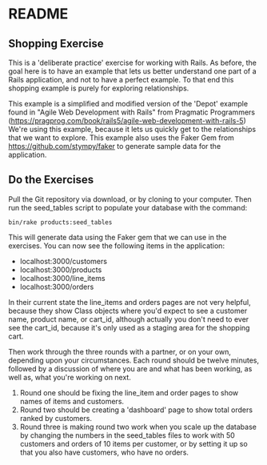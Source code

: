 # README

## Shopping Exercise ##

This is a 'deliberate practice' exercise for working with Rails. As before, the goal here is to have an example that lets us better understand one part of a Rails application, and not to have a perfect example. To that end this shopping example is purely for exploring relationships.

This example is a simplified and modified version of the 'Depot' example found in "Agile Web Development with Rails" from Pragmatic Programmers (https://pragprog.com/book/rails5/agile-web-development-with-rails-5) We're using this example, because it lets us quickly get to the relationships that we want to explore. This example also uses the Faker Gem from https://github.com/stympy/faker to generate sample data for the application.

## Do the Exercises ##

Pull the Git repository via download, or by cloning to your computer. Then run the seed_tables script to populate your database with the command:

    bin/rake products:seed_tables

This will generate data using the Faker gem that we can use in the exercises.
You can now see the following items in the application:
* localhost:3000/customers
* localhost:3000/products
* localhost:3000/line_items
* localhost:3000/orders

In their current state the line_items and orders pages are not very helpful, because they show Class objects where you'd expect to see a customer name, product name, or cart_id, although actually you don't need to ever see the cart_id, because it's only used as a staging area for the shopping cart.

Then work through the three rounds with a partner, or on your own, depending upon your circumstances. Each round should be twelve minutes, followed by a discussion of where you are and what has been working, as well as, what you're working on next.

1. Round one should be fixing the line_item and order pages to show names of items and customers.
2. Round two should be creating a 'dashboard' page to show total orders ranked by customers.
3. Round three is making round two work when you scale up the database by changing the numbers in the seed_tables files to work with 50 customers and orders of 10 items per customer, or by setting it up so that you also have customers, who have no orders.
